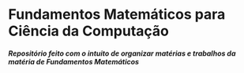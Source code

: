 # Fundamentos Matemáticos para Ciência da Computação
##### Repositório feito com o intuito de organizar matérias e trabalhos da matéria de Fundamentos Matemáticos
